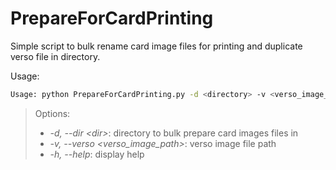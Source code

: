 # PrepareForCardPrinting

Simple script to bulk rename card image files for printing and duplicate verso file in directory.

Usage:

```sh
Usage: python PrepareForCardPrinting.py -d <directory> -v <verso_image_path>
```

> Options:
>
> * *-d, --dir   \<dir\>*:              directory to bulk prepare card images files in
> * *-v, --verso \<verso_image_path\>*: verso image file path
> * *-h, --help*:                       display help
